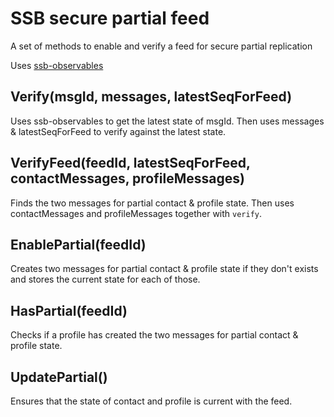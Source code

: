 # SSB secure partial feed

A set of methods to enable and verify a feed for secure partial replication

Uses [ssb-observables](https://github.com/arj03/ssb-observables)

## Verify(msgId, messages, latestSeqForFeed)

Uses ssb-observables to get the latest state of msgId. Then uses messages & latestSeqForFeed to verify against the latest state.

## VerifyFeed(feedId, latestSeqForFeed, contactMessages, profileMessages)

Finds the two messages for partial contact & profile state. Then uses contactMessages and profileMessages together with `verify`.

## EnablePartial(feedId)

Creates two messages for partial contact & profile state if they don't exists and stores the current state for each of those.

## HasPartial(feedId)

Checks if a profile has created the two messages for partial contact & profile state.

## UpdatePartial()

Ensures that the state of contact and profile is current with the feed.

